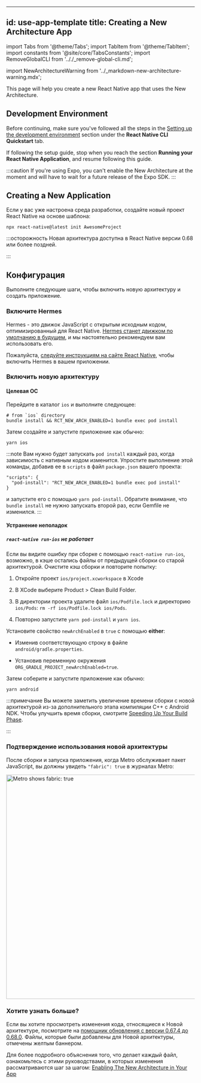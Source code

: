 

---
id: use-app-template
title: Creating a New Architecture App
---

import Tabs from '@theme/Tabs'; import TabItem from '@theme/TabItem'; import constants from '@site/core/TabsConstants';
import RemoveGlobalCLI from '.././\_remove-global-cli.md';

import NewArchitectureWarning from '../\_markdown-new-architecture-warning.mdx';

<NewArchitectureWarning/>

This page will help you create a new React Native app that uses the New Architecture.

## Development Environment

Before continuing, make sure you've followed all the steps in the [Setting up the development environment](getting-started.md) section under the **React Native CLI Quickstart** tab.

If following the setup guide, stop when you reach the section **Running your React Native Application**, and resume following this guide.

:::caution
If you're using Expo, you can't enable the New Architecture at the moment and will have to wait for a future release of the Expo SDK.
:::

## Creating a New Application

<RemoveGlobalCLI />

Если у вас уже настроена среда разработки, создайте новый проект React Native на основе шаблона:

```shell
npx react-native@latest init AwesomeProject
```

:::осторожность
Новая архитектура доступна в React Native версии 0.68 или более поздней.

:::




## Конфигурация




Выполните следующие шаги, чтобы включить новую архитектуру и создать приложение.




### Включите Hermes




Hermes - это движок JavaScript с открытым исходным кодом, оптимизированный для React Native. [Hermes станет движком по умолчанию в будущем](https://github.com/reactwg/react-native-new-architecture/discussions/4), и мы настоятельно рекомендуем вам использовать его.




Пожалуйста, [следуйте инструкциям на сайте React Native](hermes.md), чтобы включить Hermes в вашем приложении.




### Включить новую архитектуру




#### Целевая ОС

<Tabs groupId="platform" queryString defaultValue={constants.defaultPlatform} values={constants.platforms} className="pill-tabs">
<TabItem value="ios">

Перейдите в каталог `ios` и выполните следующее:

```shell
# from `ios` directory
bundle install && RCT_NEW_ARCH_ENABLED=1 bundle exec pod install
```

Затем создайте и запустите приложение как обычно:

```shell
yarn ios
```

:::note
Вам нужно будет запускать `pod install` каждый раз, когда зависимость с нативным кодом изменится. Упростите выполнение этой команды, добавив ее в `scripts` в файл `package.json` вашего проекта:

```
"scripts": {
  "pod-install": "RCT_NEW_ARCH_ENABLED=1 bundle exec pod install"
}
```

и запустите его с помощью `yarn pod-install`. Обратите внимание, что `bundle install` не нужно запускать второй раз, если Gemfile не изменился.
:::




#### Устранение неполадок




##### `react-native run-ios` не работает




Если вы видите ошибку при сборке с помощью `react-native run-ios`, возможно, в кэше остались файлы от предыдущей сборки со старой архитектурой. Очистите кэш сборки и повторите попытку:




1. Откройте проект `ios/project.xcworkspace` в Xcode

2. В XCode выберите Product > Clean Build Folder.

3. В директории проекта удалите файл `ios/Podfile.lock` и директорию `ios/Pods`: `rm -rf ios/Podfile.lock ios/Pods`.

4. Повторно запустите `yarn pod-install` и `yarn ios`.

</TabItem>
<TabItem value="android">

Установите свойство `newArchEnabled` в `true` с помощью **either**:



- Изменив соответствующую строку в файле `android/gradle.properties`.

- Установив переменную окружения `ORG_GRADLE_PROJECT_newArchEnabled=true`.




Затем соберите и запустите приложение как обычно:

```shell
yarn android
```

:::примечание
Вы можете заметить увеличение времени сборки с новой архитектурой из-за дополнительного этапа компиляции C++ с Android NDK. Чтобы улучшить время сборки, смотрите [Speeding Up Your Build Phase](build-speed.md).

:::

</TabItem>
</Tabs>

### Подтверждение использования новой архитектуры



После сборки и запуска приложения, когда Metro обслуживает пакет JavaScript, вы должны увидеть `"fabric": true` в журналах Metro:

<img src="/docs/assets/metro-new-arch.png" alt="Metro shows fabric: true" width="600" />

### Хотите узнать больше?



Если вы хотите просмотреть изменения кода, относящиеся к Новой архитектуре, посмотрите на [помощник обновления с версии 0.67.4 до 0.68.0](https://react-native-community.github.io/upgrade-helper/?from=0.67.4&to=0.68.0). Файлы, которые были добавлены для Новой архитектуры, отмечены желтым баннером.




Для более подробного объяснения того, что делает каждый файл, ознакомьтесь с этими руководствами, в которых изменения рассматриваются шаг за шагом: [Enabling The New Architecture in Your App](new-architecture-app-intro.md)

